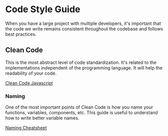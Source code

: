 # Code Style Guide

When you have a large project with multiple developers, it's important that the code we write remains consistent throughout the codebase and follows best practices.

## Clean Code

This is the most abstract level of code standardization. It's related to the implementations independent of the programming language. It will help the readability of your code.

[Clean Code Javascript](https://github.com/ryanmcdermott/clean-code-javascript)

### Naming

One of the most important points of Clean Code is how you name your functions, variables, components, etc. This guide is useful to understand how to write better variable names.

[Naming Cheatsheet](https://github.com/kettanaito/naming-cheatsheet)